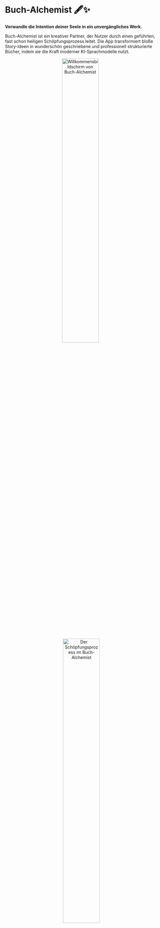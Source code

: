 # Buch-Alchemist 🖋️✨

**Verwandle die Intention deiner Seele in ein unvergängliches Werk.**

Buch-Alchemist ist ein kreativer Partner, der Nutzer durch einen geführten, fast schon heiligen Schöpfungsprozess leitet. Die App transformiert bloße Story-Ideen in wunderschön geschriebene und professionell strukturierte Bücher, indem sie die Kraft moderner KI-Sprachmodelle nutzt.

<p align="center">
  <img alt="Willkommensbildschirm von Buch-Alchemist" src="./docs/welcome-screen.png" width="49%">
  &nbsp;
  <img alt="Der Schöpfungsprozess im Buch-Alchemist" src="./docs/wizard-screen.png" width="49%">
</p>

---

## 🔮 Die Alchemie dahinter

Diese App ist mehr als nur ein Textgenerator. Sie ist als spiritueller Ghostwriter konzipiert, der die Essenz, die Seele und die emotionale Energie einer Idee erfasst, um daraus ein vollständiges Werk zu manifestieren. Der gesamte Prozess ist in eine metaphorische Sprache gekleidet, die den Akt des Schreibens als alchemistischen Prozess der Transformation darstellt.

## ✨ Features

- **Geführter Schöpfungsprozess**: Ein mehrstufiger Wizard hilft dabei, die grundlegenden "Zutaten" des Buches zu definieren:
    - **Die Essenz**: Die grundlegende Story-Idee.
    - **Die Seele**: Die Kernbotschaft und die gewünschten Emotionen.
    - **Die Signatur**: Zielgruppe, Schreibstil und Genre.
    - **Der Name**: Buchtitel, Autorenname und der angestrebte Umfang.
- **KI-gestütztes Schreiben**: Nutzt die Power von Large Language Models, um den Inhalt zu generieren.
    - ✅ **Multi-Provider-Unterstützung**: Kompatibel mit **Google Gemini** und **OpenAI GPT**.
- **Zwei Manifestations-Modi**:
    - **Seite für Seite**: Ideal für einen interaktiven Prozess, bei dem der Nutzer die Kontrolle behält und jede Seite einzeln generieren lässt.
    - **Vollständige Manifestation**: Ein "Ein-Klick"-Prozess, der das gesamte Buch automatisch generiert, inklusive robuster Logik für Rate-Limits und Wiederholungsversuche.
- **Interaktiver Reader**: Ein eleganter, eingebauter Reader zur Ansicht des fertigen Werkes.
- **Text-to-Speech**: Jede Seite kann mithilfe der Web Speech API mit einer Auswahl an deutschen Stimmen vorgelesen werden.
- **Export-Funktionen**:
    - **PDF-Download**: Speichern Sie das fertige Buch als professionell formatiertes PDF.
- **Lokales Projektmanagement**:
    - Erstellen, laden und löschen Sie mehrere Buchprojekte.
    - Der gesamte Fortschritt wird sicher im `localStorage` Ihres Browsers gespeichert – keine Cloud, keine Anmeldung nötig.
- **Responsive & Ästhetisch**: Ein ansprechendes, thematisches Design, das auf allen Geräten funktioniert.

## 🛠️ Tech Stack

- **Frontend**: React, TypeScript, Tailwind CSS
- **KI-Integration**:
    - `@google/genai` für die Google Gemini API.
    - Standard `fetch` API für die OpenAI Chat Completions API.
- **PDF-Generierung**: `jspdf`
- **Umgebung**: Eine reine Client-Side-Anwendung ohne Backend. Es wird kein Build-Schritt benötigt; die App läuft direkt im Browser und lädt Abhängigkeiten über ES-Module von einem CDN.

## 🚀 Setup & Ausführung

Da es sich um eine reine Frontend-Anwendung ohne Build-Prozess handelt, ist die Einrichtung denkbar einfach.

1.  **Repository klonen**:
    ```bash
    git clone https://github.com/your-username/buch-alchemist.git
    cd buch-alchemist
    ```
2.  **Im Browser öffnen**:
    - Starten Sie einen einfachen lokalen Webserver im Projektverzeichnis. Ein Tool wie `live-server` für VS Code oder ein Python-Server ist dafür gut geeignet.
      ```bash
      # Wenn Sie Python 3 installiert haben:
      python -m http.server
      ```
    - Öffnen Sie Ihren Browser und navigieren Sie zur Adresse Ihres lokalen Servers (z.B. `http://localhost:8000`).
    - Alternativ können Sie die `index.html`-Datei direkt in Ihrem Browser öffnen, aber die Verwendung eines lokalen Servers wird für eine reibungslose Funktion empfohlen.

3.  **API-Schlüssel konfigurieren**:
    - Beim ersten Start wird die App Sie auffordern, einen API-Schlüssel für entweder Google Gemini oder OpenAI anzugeben.
    - Sie können einen Schlüssel hier erhalten:
        - **Google Gemini**: [Google AI Studio](https://aistudio.google.com/app/apikey)
        - **OpenAI**: [OpenAI API Keys](https://platform.openai.com/api-keys)
    - Der Schlüssel wird sicher in Ihrem Browser-Speicher abgelegt.

## 📂 Projektstruktur

```
/
├── components/         # React-Komponenten
│   ├── icons/          # SVG-Icon-Komponenten
│   ├── screens/        # Komponenten für jede "Seite" der App
│   └── ui/             # Allgemeine UI-Elemente (Button, Card)
├── services/           # Logik für die Kommunikation mit externen APIs
│   └── geminiService.ts# Implementierung für Gemini & OpenAI
├── constants.ts        # App-weite Konstanten (Prompts, Optionen)
├── types.ts            # TypeScript-Typdefinitionen
├── App.tsx             # Hauptkomponente mit State-Management
├── index.html          # HTML-Einstiegspunkt
└── index.tsx           # React-Initialisierung
```

## 🤝 Contributing

Beiträge, die die Alchemie verbessern, sind herzlich willkommen! Fühlen Sie sich frei, ein Issue zu öffnen oder einen Pull Request zu erstellen.

## 📜 Lizenz

Dieses Projekt steht unter der MIT-Lizenz.